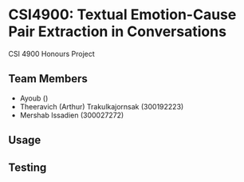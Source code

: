 # CSI4900: Textual Emotion-Cause Pair Extraction in Conversations

CSI 4900 Honours Project


## Team Members

- Ayoub ()
- Theeravich (Arthur) Trakulkajornsak (300192223)
- Mershab Issadien (300027272)

## Usage


## Testing
